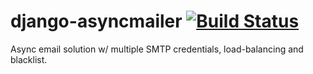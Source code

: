 # django-asyncmailer [![Build Status](https://travis-ci.org/andyfangdz/django-asyncmailer.svg?branch=master)](https://travis-ci.org/andyfangdz/django-asyncmailer)
Async email solution w/ multiple SMTP credentials, load-balancing and blacklist.
